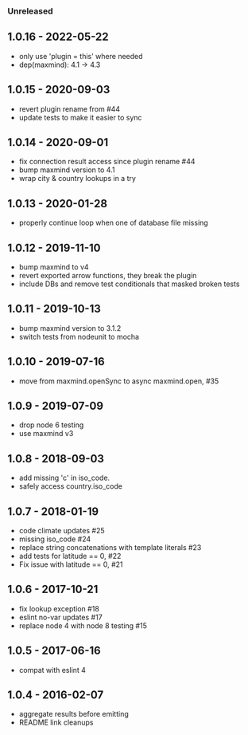### Unreleased

## 1.0.16 - 2022-05-22

- only use 'plugin = this' where needed
- dep(maxmind): 4.1 -> 4.3


## 1.0.15 - 2020-09-03

- revert plugin rename from #44
- update tests to make it easier to sync


## 1.0.14 - 2020-09-01

- fix connection result access since plugin rename #44
- bump maxmind version to 4.1
- wrap city & country lookups in a try


## 1.0.13 - 2020-01-28

- properly continue loop when one of database file missing


## 1.0.12 - 2019-11-10

- bump maxmind to v4
- revert exported arrow functions, they break the plugin
- include DBs and remove test conditionals that masked broken tests


## 1.0.11 - 2019-10-13

- bump maxmind version to 3.1.2
- switch tests from nodeunit to mocha


## 1.0.10 - 2019-07-16

- move from maxmind.openSync to async maxmind.open, #35


## 1.0.9 - 2019-07-09

- drop node 6 testing
- use maxmind v3


## 1.0.8 - 2018-09-03

- add missing 'c' in iso_code.
- safely access country.iso_code


## 1.0.7 - 2018-01-19

- code climate updates #25
- missing iso_code #24
- replace string concatenations with template literals #23
- add tests for latitude == 0, #22
- Fix issue with latitude == 0, #21


## 1.0.6 - 2017-10-21

- fix lookup exception #18
- eslint no-var updates #17
- replace node 4 with node 8 testing #15


## 1.0.5 - 2017-06-16

- compat with eslint 4


## 1.0.4 - 2016-02-07

- aggregate results before emitting
- README link cleanups

